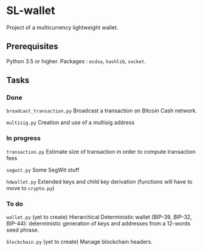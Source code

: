 SL-wallet
=========

Project of a multicurrency lightweight wallet.

## Prerequisites

Python 3.5 or higher. Packages : `ecdsa`, `hashlib`, `socket`.

## Tasks

### Done

`broadcast_transaction.py` Broadcast a transaction on Bitcoin Cash network.

`multisig.py` Creation and use of a multisig address

### In progress

`transaction.py` Estimate size of transaction in order to compute transaction fees

`segwit.py` Some SegWit stuff

`hdwallet.py` Extended keys and child key derivation (functions will have to move to `crypto.py`)

### To do

`wallet.py` (yet to create) Hierarchical Deterministic wallet (BIP-39, BIP-32, BIP-44): deterministic generation of keys and addresses from a 12-words seed phrase.

`blockchain.py` (yet to create) Manage blockchain headers.